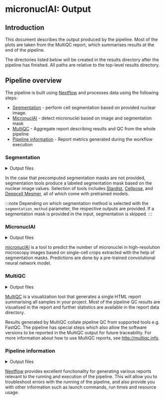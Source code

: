 # micronuclAI: Output

## Introduction

This document describes the output produced by the pipeline. Most of the plots are taken from the MultiQC report, which summarises results at the end of the pipeline.

The directories listed below will be created in the results directory after the pipeline has finished. All paths are relative to the top-level results directory.

<!-- TODO nf-core: Write this documentation describing your workflow's output -->

## Pipeline overview

The pipeline is built using [Nextflow](https://www.nextflow.io/) and processes data using the following steps:

- [Segmentation](#segmentation) - perform cell segmentation based on provided nuclear image.
- [MicronuclAI](#micronuclai) - detect micronuclei based on image and segmentation mask
- [MultiQC](#multiqc) - Aggregate report describing results and QC from the whole pipeline
- [Pipeline information](#pipeline-information) - Report metrics generated during the workflow execution

### Segmentation

<details markdown="1">
<summary>Output files</summary>

- `segmentation/`
  - `cellpose/`
    - `*_cellpose_mask.tif`: Segmentation mask created by [Cellpose](https://www.nature.com/articles/s41592-020-01018-x) if selected.
  - `stardist/`
    - `*_stardist_mask.tif`: Segmentation mask created by [Stardist](https://github.com/stardist/stardist) if selected.
  - `mesmer/`
    - `*_mesmer_mask.tif`: Segmentation mask created by [Deepcell Mesmer](https://www.nature.com/articles/s41587-021-01094-0) if selected.

</details>

In the case that precomputed segmentation masks are not provided, segmentation tools produce a labeled segmentation mask based on the nuclear image values.
Selection of tools includes [Stardist](https://github.com/stardist/stardist), [Cellpose](https://www.nature.com/articles/s41592-020-01018-x), and [Deepcell Mesmer](https://www.nature.com/articles/s41587-021-01094-0), all of which come with pretrained models.

:::note
Depending on which segmentation method is selected with the `segmentation_method` parameter, the respective outputs are provided. If a segmentation mask is provided in the input, segmentation is skipped.
:::

### MicronuclAI

<details markdown="1">
<summary>Output files</summary>

- `micronuclai/`
  - `*_predictions.csv`: A `csv` file containing cell label information in the `image` column, the predicted score by the model in the `score` column, and the prediction for number of micronuclei found per cell in the `micronuclei` column
  - `*_summary.csv`: A `csv` file containing a summary of detected micronuclei metrics - count per number of micronuclei, number of total cells, number of total micronuclei, number of cells with micronuclei, proportion of cells with micronuclei, ratio of total micronuclei counts with the number of cells.

</details>

[micronuclAI](https://www.biorxiv.org/content/10.1101/2024.05.24.595722v1.full.pdf) is a tool to predict the number of micronuclei in high-resolution microscopy images based on single-cell crops extracted with the help of segmentation masks. Predictions are done by a pre-trained convolutional neural network model.

### MultiQC

<details markdown="1">
<summary>Output files</summary>

- `multiqc/`
  - `multiqc_report.html`: a standalone HTML file that can be viewed in your web browser.
  - `multiqc_data/`: directory containing parsed statistics from the different tools used in the pipeline.
  - `multiqc_plots/`: directory containing static images from the report in various formats.

</details>

[MultiQC](http://multiqc.info) is a visualization tool that generates a single HTML report summarising all samples in your project. Most of the pipeline QC results are visualised in the report and further statistics are available in the report data directory.

Results generated by MultiQC collate pipeline QC from supported tools e.g. FastQC. The pipeline has special steps which also allow the software versions to be reported in the MultiQC output for future traceability. For more information about how to use MultiQC reports, see <http://multiqc.info>.

### Pipeline information

<details markdown="1">
<summary>Output files</summary>

- `pipeline_info/`
  - Reports generated by Nextflow: `execution_report.html`, `execution_timeline.html`, `execution_trace.txt` and `pipeline_dag.dot`/`pipeline_dag.svg`.
  - Reports generated by the pipeline: `pipeline_report.html`, `pipeline_report.txt` and `software_versions.yml`. The `pipeline_report*` files will only be present if the `--email` / `--email_on_fail` parameter's are used when running the pipeline.
  - Reformatted samplesheet files used as input to the pipeline: `samplesheet.valid.csv`.
  - Parameters used by the pipeline run: `params.json`.

</details>

[Nextflow](https://www.nextflow.io/docs/latest/tracing.html) provides excellent functionality for generating various reports relevant to the running and execution of the pipeline. This will allow you to troubleshoot errors with the running of the pipeline, and also provide you with other information such as launch commands, run times and resource usage.
